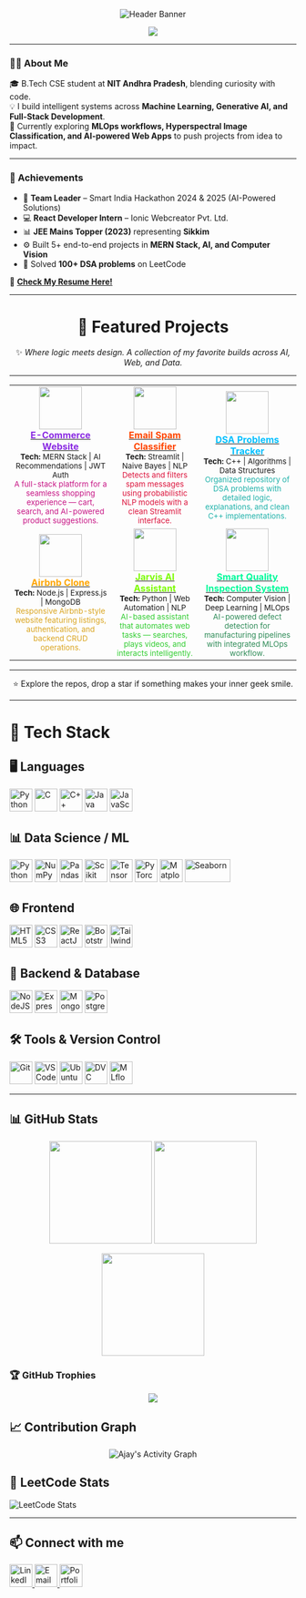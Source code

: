 <!-- Profile Header -->
<p align="center">
  <img src="https://media.licdn.com/dms/image/v2/D5616AQGH0w18wq3DFA/profile-displaybackgroundimage-shrink_350_1400/B56ZnfMpmXJYAg-/0/1760386260355?e=1762992000&v=beta&t=KTqnmDMXr6v0PK5kN-2dULxOyBGvUNCesbBWe20su5g" alt="Header Banner"/>
</p>

<p align="center">
  <a href="https://git.io/typing-svg">
    <img src="https://readme-typing-svg.herokuapp.com?font=Fira+Code&size=22&pause=1000&color=FF6B6B;FFA500;32CD32;1E90FF&center=true&vCenter=true&width=850&lines=Hi+It's+Me!!+Ajay+👋;Full+Stack%20%7C%20ML%20%7C%20Generative+AI%20Enthusiast;Always+Learning+New+Tech!"/>
  </a>
</p>



---

### 👨‍💻 About Me
🎓 B.Tech CSE student at **NIT Andhra Pradesh**, blending curiosity with code.  
💡 I build intelligent systems across **Machine Learning, Generative AI, and Full-Stack Development**.  
🚀 Currently exploring **MLOps workflows, Hyperspectral Image Classification, and AI-powered Web Apps** to push projects from idea to impact.  

---

### 🏅 Achievements
- 🥇 **Team Leader** – Smart India Hackathon 2024 & 2025 (AI-Powered Solutions)  
- 💻 **React Developer Intern** – Ionic Webcreator Pvt. Ltd.  
- 📊 **JEE Mains Topper (2023)** representing **Sikkim**  
- ⚙️ Built 5+ end-to-end projects in **MERN Stack, AI, and Computer Vision**  
- 🧠 Solved **100+ DSA problems** on LeetCode  


📄 [**Check My Resume Here!**](https://drive.google.com/file/d/1o1mWk8AtQ0Duc9UNoSVsh0Odv2F_UdOE/view?usp=sharing)

---
<div align="center">

# 🎨 **Featured Projects**

✨ *Where logic meets design. A collection of my favorite builds across AI, Web, and Data.*

</div>

---

<table align="center" style="border:none;">
  <tr>
    <td align="center" width="260" style="border:none;">
      <a href="https://github.com/Ajay-Kumar-Prasad/ECOMMERCE-WEBSITE">
        <img src="https://img.icons8.com/color/96/shopify.png" width="75"/><br>
        <b><span style="color:#8A2BE2;">E-Commerce Website</span></b>
      </a><br>
      <sub><b>Tech:</b> MERN Stack | AI Recommendations | JWT Auth</sub><br>
      <sub><span style="color:#C71585;">A full-stack platform for a seamless shopping experience — cart, search, and AI-powered product suggestions.</span></sub>
    </td>
    <td align="center" width="260" style="border:none;">
      <a href="https://github.com/Ajay-Kumar-Prasad/Email_Spam_Classifier_using_Naive_Bayes">
        <img src="https://img.icons8.com/color/96/mailbox-closed-flag-up--v1.png" width="75"/><br>
        <b><span style="color:#FF4500;">Email Spam Classifier</span></b>
      </a><br>
      <sub><b>Tech:</b> Streamlit | Naive Bayes | NLP</sub><br>
      <sub><span style="color:#DC143C;">Detects and filters spam messages using probabilistic NLP models with a clean Streamlit interface.</span></sub>
    </td>
    <td align="center" width="260" style="border:none;">
      <a href="https://github.com/Ajay-Kumar-Prasad/DSA-Problems-Tracker">
        <img src="https://img.icons8.com/color/96/flow-chart.png" width="75"/><br>
        <b><span style="color:#00BFFF;">DSA Problems Tracker</span></b>
      </a><br>
      <sub><b>Tech:</b> C++ | Algorithms | Data Structures</sub><br>
      <sub><span style="color:#20B2AA;">Organized repository of DSA problems with detailed logic, explanations, and clean C++ implementations.</span></sub>
    </td>
  </tr>

  <tr>
    <td align="center" width="260" style="border:none;">
      <a href="https://github.com/Ajay-Kumar-Prasad/MyMegaProject">
        <img src="https://img.icons8.com/color/96/airbnb.png" width="75"/><br>
        <b><span style="color:#FFA500;">Airbnb Clone</span></b>
      </a><br>
      <sub><b>Tech:</b> Node.js | Express.js | MongoDB</sub><br>
      <sub><span style="color:#DAA520;">Responsive Airbnb-style website featuring listings, authentication, and backend CRUD operations.</span></sub>
    </td>
    <td align="center" width="260" style="border:none;">
      <a href="https://github.com/Ajay-Kumar-Prasad/jarvis">
        <img src="https://img.icons8.com/color/96/robot-2.png" width="75"/><br>
        <b><span style="color:#7CFC00;">Jarvis AI Assistant</span></b>
      </a><br>
      <sub><b>Tech:</b> Python | Web Automation | NLP</sub><br>
      <sub><span style="color:#32CD32;">AI-based assistant that automates web tasks — searches, plays videos, and interacts intelligently.</span></sub>
    </td>
    <td align="center" width="260" style="border:none;">
      <a href="https://github.com/Ajay-Kumar-Prasad/Smart-Quality-Inspection-System">
        <img src="https://img.icons8.com/color/96/artificial-intelligence.png" width="75"/><br>
        <b><span style="color:#00FA9A;">Smart Quality Inspection System</span></b>
      </a><br>
      <sub><b>Tech:</b> Computer Vision | Deep Learning | MLOps</sub><br>
      <sub><span style="color:#2E8B57;">AI-powered defect detection for manufacturing pipelines with integrated MLOps workflow.</span></sub>
    </td>
  </tr>
</table>

---
<div align="center">
⭐ Explore the repos, drop a star if something makes your inner geek smile.
</div>

---

# 🚀 Tech Stack

## 🖥️ Languages
<p>
  <img src="https://cdn.jsdelivr.net/gh/devicons/devicon/icons/python/python-original.svg" alt="Python" width="40" height="40"/>
  <img src="https://cdn.jsdelivr.net/gh/devicons/devicon/icons/c/c-original.svg" alt="C" width="40" height="40"/>
  <img src="https://cdn.jsdelivr.net/gh/devicons/devicon/icons/cplusplus/cplusplus-original.svg" alt="C++" width="40" height="40"/>
  <img src="https://cdn.jsdelivr.net/gh/devicons/devicon/icons/java/java-original.svg" alt="Java" width="40" height="40"/>
  <img src="https://cdn.jsdelivr.net/gh/devicons/devicon/icons/javascript/javascript-original.svg" alt="JavaScript" width="40" height="40"/>
</p>

## 📊 Data Science / ML
<p>
  <img src="https://cdn.jsdelivr.net/gh/devicons/devicon/icons/python/python-original.svg" alt="Python" width="40" height="40"/>
  <img src="https://cdn.jsdelivr.net/gh/devicons/devicon/icons/numpy/numpy-original.svg" alt="NumPy" width="40" height="40"/>
  <img src="https://cdn.jsdelivr.net/gh/devicons/devicon/icons/pandas/pandas-original.svg" alt="Pandas" width="40" height="40"/>
  <img src="https://upload.wikimedia.org/wikipedia/commons/thumb/0/05/Scikit_learn_logo_small.svg/1280px-Scikit_learn_logo_small.svg.png" alt="Scikit Learn" width="40" height="40"/>
  <img src="https://cdn.jsdelivr.net/gh/devicons/devicon/icons/tensorflow/tensorflow-original.svg" alt="TensorFlow" width="40" height="40"/>
  <img src="https://cdn.jsdelivr.net/gh/devicons/devicon/icons/pytorch/pytorch-original.svg" alt="PyTorch" width="40" height="40"/>
  <img src="https://matplotlib.org/_static/images/logo2.svg" alt="Matplotlib" width="40" height="40"/>
  <img src="https://seaborn.pydata.org/_static/logo-wide-lightbg.svg" alt="Seaborn" width="80" height="40"/>
</p>

## 🌐 Frontend
<p>
  <img src="https://cdn.jsdelivr.net/gh/devicons/devicon/icons/html5/html5-original.svg" alt="HTML5" width="40" height="40"/>
  <img src="https://cdn.jsdelivr.net/gh/devicons/devicon/icons/css3/css3-original.svg" alt="CSS3" width="40" height="40"/>
  <img src="https://cdn.jsdelivr.net/gh/devicons/devicon/icons/react/react-original.svg" alt="ReactJS" width="40" height="40"/>
  <img src="https://cdn.jsdelivr.net/gh/devicons/devicon/icons/bootstrap/bootstrap-plain.svg" alt="Bootstrap" width="40" height="40" />
  <img src="https://cdn.jsdelivr.net/gh/devicons/devicon/icons/tailwindcss/tailwindcss-plain.svg" alt="TailwindCSS" width="40" height="40" />
</p>

## 💾 Backend & Database
<p>
  <img src="https://cdn.jsdelivr.net/gh/devicons/devicon/icons/nodejs/nodejs-original.svg" alt="NodeJS" width="40" height="40"/>
  <img src="https://cdn.jsdelivr.net/gh/devicons/devicon/icons/express/express-original.svg" alt="ExpressJS" width="40" height="40"/>
  <img src="https://cdn.jsdelivr.net/gh/devicons/devicon/icons/mongodb/mongodb-original.svg" alt="MongoDB" width="40" height="40"/>
  <img src="https://cdn.jsdelivr.net/gh/devicons/devicon/icons/postgresql/postgresql-original.svg" alt="PostgreSQL" width="40" height="40"/>
</p>

## 🛠️ Tools & Version Control
<p>
  <img src="https://cdn.jsdelivr.net/gh/devicons/devicon/icons/git/git-original.svg" alt="Git" width="40" height="40"/>
  <img src="https://cdn.jsdelivr.net/gh/devicons/devicon/icons/vscode/vscode-original.svg" alt="VSCode" width="40" height="40"/>
  <img src="https://cdn.jsdelivr.net/gh/devicons/devicon/icons/ubuntu/ubuntu-plain.svg" alt="Ubuntu" width="40" height="40"/>
   <img src="[https://www.svgrepo.com/svg/373568/dvc](https://encrypted-tbn0.gstatic.com/images?q=tbn:ANd9GcRZ4MNZqOZlDmY8_VtWUwLpPksCSEqRGx0IMQ&s)" alt="DVC" width="40" height="40"/>
   <img src="https://encrypted-tbn0.gstatic.com/images?q=tbn:ANd9GcQ8SRrObIPS4q8a_QXyw7WfDDeOMJf0KGnyUg&s" alt="MLflow" width="40" height="40"/>
</p>


---

## 📊 GitHub Stats
<p align="center">
  <img src="https://github-readme-stats.vercel.app/api?username=Ajay-Kumar-Prasad&show_icons=true&theme=radical" height="180"/>
  <img src="https://github-readme-stats.vercel.app/api/top-langs/?username=Ajay-Kumar-Prasad&layout=compact&theme=radical" height="180"/>
</p>

<p align="center">
  <img src="https://github-readme-streak-stats.herokuapp.com/?user=Ajay-Kumar-Prasad&theme=radical" height="180"/>
</p>

### 🏆 GitHub Trophies 
<p align="center">
 <img src="https://github-profile-trophy.vercel.app/?username=Ajay-Kumar-Prasad&theme=tokyonight&no-frame=false&no-bg=true&margin-w=8&row=1"/>
</p>

## 📈 Contribution Graph
<p align="center">
  <img src="https://github-readme-activity-graph.vercel.app/graph?username=Ajay-Kumar-Prasad&theme=tokyo-night&hide_border=true&area=true" alt="Ajay's Activity Graph"/>
</p>

## 🧩 LeetCode Stats

![LeetCode Stats](https://leetcard.jacoblin.cool/Ajay-Kumar-Prasad?theme=dark&font=Karma&ext=heatmap)

---

## 📫 Connect with me

<p>
  <a href="https://www.linkedin.com/in/Ajay-kumar-prasad-744b54287/" target="_blank">
    <img src="https://cdn.jsdelivr.net/gh/devicons/devicon/icons/linkedin/linkedin-original.svg" alt="LinkedIn" width="40" height="40"/>
  </a>
  <a href="mailto:ajayk10440@gmail.com">
    <img src="https://cdn.jsdelivr.net/gh/devicons/devicon/icons/google/google-original.svg" alt="Email" width="40" height="40"/>
  </a>
  <a href="https://your-portfolio-url.com" target="_blank">
    <img src="https://cdn-icons-png.flaticon.com/512/841/841364.png" alt="Portfolio" width="40" height="40"/>
  </a>
</p>

